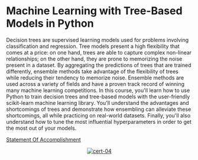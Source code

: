 # Machine Learning with Tree-Based Models in Python

Decision trees are supervised learning models used for problems involving classification and regression. Tree models present a high flexibility that comes at a price: on one hand, trees are able to capture complex non-linear relationships; on the other hand, they are prone to memorizing the noise present in a dataset. By aggregating the predictions of trees that are trained differently, ensemble methods take advantage of the flexibility of trees while reducing their tendency to memorize noise. Ensemble methods are used across a variety of fields and have a proven track record of winning many machine learning competitions. In this course, you'll learn how to use Python to train decision trees and tree-based models with the user-friendly scikit-learn machine learning library. You'll understand the advantages and shortcomings of trees and demonstrate how ensembling can alleviate these shortcomings, all while practicing on real-world datasets. Finally, you'll also understand how to tune the most influential hyperparameters in order to get the most out of your models.



[Statement Of Accomplishment](https://www.datacamp.com/statement-of-accomplishment/course/d996d3f4ff84a6d9f4c71cee79e91f0b952358fb)

 <p align='center'>
  <a href="#">
    <img src='https://github.com/mohd-faizy/CAREER-TRACK-Data-Scientist-with-Python/blob/main/_Certificates/%5BCert%5D_19_Machine%20Learning%20with%20Tree-Based%20Models%20in%20Python.jpg?raw=true' alt="cert-04">
  </a>
</p>
